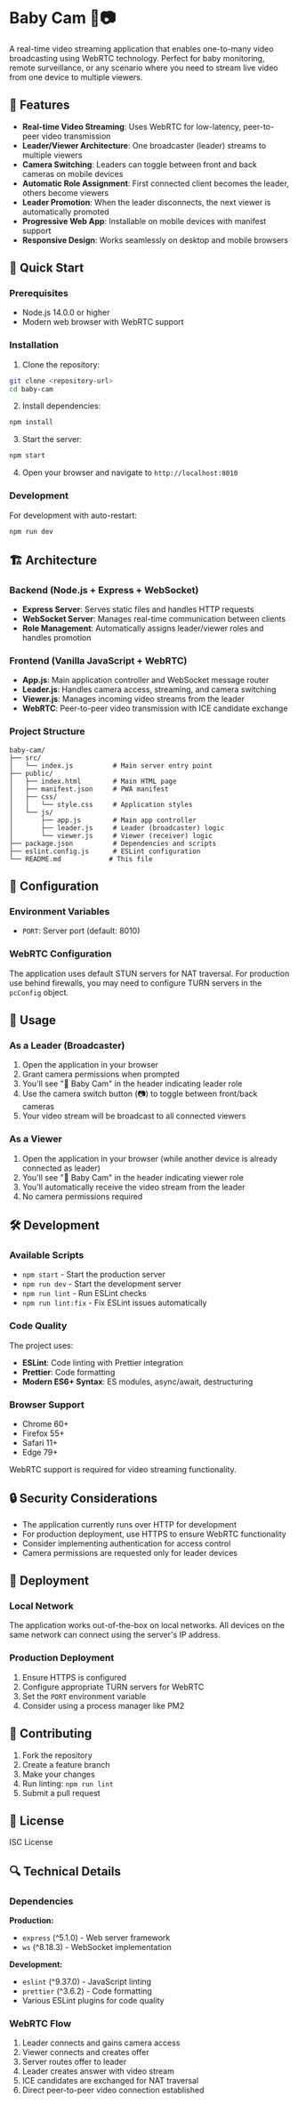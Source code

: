 # Baby Cam 👶📷

A real-time video streaming application that enables one-to-many video broadcasting using WebRTC technology. Perfect for baby monitoring, remote surveillance, or any scenario where you need to stream live video from one device to multiple viewers.

## 🌟 Features

- **Real-time Video Streaming**: Uses WebRTC for low-latency, peer-to-peer video transmission
- **Leader/Viewer Architecture**: One broadcaster (leader) streams to multiple viewers
- **Camera Switching**: Leaders can toggle between front and back cameras on mobile devices
- **Automatic Role Assignment**: First connected client becomes the leader, others become viewers
- **Leader Promotion**: When the leader disconnects, the next viewer is automatically promoted
- **Progressive Web App**: Installable on mobile devices with manifest support
- **Responsive Design**: Works seamlessly on desktop and mobile browsers

## 🚀 Quick Start

### Prerequisites

- Node.js 14.0.0 or higher
- Modern web browser with WebRTC support

### Installation

1. Clone the repository:
```bash
git clone <repository-url>
cd baby-cam
```

2. Install dependencies:
```bash
npm install
```

3. Start the server:
```bash
npm start
```

4. Open your browser and navigate to `http://localhost:8010`

### Development

For development with auto-restart:
```bash
npm run dev
```

## 🏗️ Architecture

### Backend (Node.js + Express + WebSocket)

- **Express Server**: Serves static files and handles HTTP requests
- **WebSocket Server**: Manages real-time communication between clients
- **Role Management**: Automatically assigns leader/viewer roles and handles promotion

### Frontend (Vanilla JavaScript + WebRTC)

- **App.js**: Main application controller and WebSocket message router
- **Leader.js**: Handles camera access, streaming, and camera switching
- **Viewer.js**: Manages incoming video streams from the leader
- **WebRTC**: Peer-to-peer video transmission with ICE candidate exchange

### Project Structure

```
baby-cam/
├── src/
│   └── index.js          # Main server entry point
├── public/
│   ├── index.html        # Main HTML page
│   ├── manifest.json     # PWA manifest
│   ├── css/
│   │   └── style.css     # Application styles
│   └── js/
│       ├── app.js        # Main app controller
│       ├── leader.js     # Leader (broadcaster) logic
│       └── viewer.js     # Viewer (receiver) logic
├── package.json          # Dependencies and scripts
├── eslint.config.js      # ESLint configuration
└── README.md            # This file
```

## 🔧 Configuration

### Environment Variables

- `PORT`: Server port (default: 8010)

### WebRTC Configuration

The application uses default STUN servers for NAT traversal. For production use behind firewalls, you may need to configure TURN servers in the `pcConfig` object.

## 📱 Usage

### As a Leader (Broadcaster)

1. Open the application in your browser
2. Grant camera permissions when prompted
3. You'll see "👶 Baby Cam" in the header indicating leader role
4. Use the camera switch button (📷) to toggle between front/back cameras
5. Your video stream will be broadcast to all connected viewers

### As a Viewer

1. Open the application in your browser (while another device is already connected as leader)
2. You'll see "👫 Baby Cam" in the header indicating viewer role
3. You'll automatically receive the video stream from the leader
4. No camera permissions required

## 🛠️ Development

### Available Scripts

- `npm start` - Start the production server
- `npm run dev` - Start the development server
- `npm run lint` - Run ESLint checks
- `npm run lint:fix` - Fix ESLint issues automatically

### Code Quality

The project uses:
- **ESLint**: Code linting with Prettier integration
- **Prettier**: Code formatting
- **Modern ES6+ Syntax**: ES modules, async/await, destructuring

### Browser Support

- Chrome 60+
- Firefox 55+
- Safari 11+
- Edge 79+

WebRTC support is required for video streaming functionality.

## 🔒 Security Considerations

- The application currently runs over HTTP for development
- For production deployment, use HTTPS to ensure WebRTC functionality
- Consider implementing authentication for access control
- Camera permissions are requested only for leader devices

## 🚀 Deployment

### Local Network

The application works out-of-the-box on local networks. All devices on the same network can connect using the server's IP address.

### Production Deployment

1. Ensure HTTPS is configured
2. Configure appropriate TURN servers for WebRTC
3. Set the `PORT` environment variable
4. Consider using a process manager like PM2

## 🤝 Contributing

1. Fork the repository
2. Create a feature branch
3. Make your changes
4. Run linting: `npm run lint`
5. Submit a pull request

## 📄 License

ISC License

## 🔍 Technical Details

### Dependencies

**Production:**
- `express` (^5.1.0) - Web server framework
- `ws` (^8.18.3) - WebSocket implementation

**Development:**
- `eslint` (^9.37.0) - JavaScript linting
- `prettier` (^3.6.2) - Code formatting
- Various ESLint plugins for code quality

### WebRTC Flow

1. Leader connects and gains camera access
2. Viewer connects and creates offer
3. Server routes offer to leader
4. Leader creates answer with video stream
5. ICE candidates are exchanged for NAT traversal
6. Direct peer-to-peer video connection established
